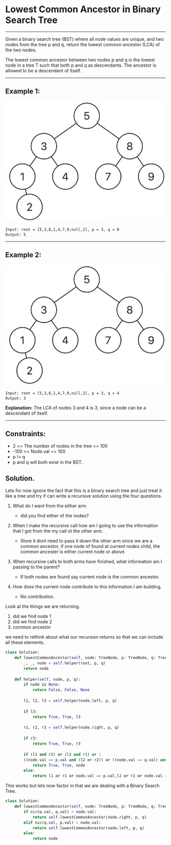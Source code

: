 # Lowest Common Ancestor in Binary Search Tree

---

Given a binary search tree (BST) where all node values are unique, and two nodes
from the tree p and q, return the lowest common ancestor (LCA) of the two nodes.

The lowest common ancestor between two nodes p and q is the lowest node in a
tree T such that both p and q as descendants. The ancestor is allowed to be a
descendant of itself.

---

## Example 1:

![](2025-07-18-12-04-13.png)

```
Input: root = [5,3,8,1,4,7,9,null,2], p = 3, q = 8
Output: 5
```

---

## Example 2:

![](2025-07-18-12-04-24.png)

```
Input: root = [5,3,8,1,4,7,9,null,2], p = 3, q = 4
Output: 3
```

**Explanation:** The LCA of nodes 3 and 4 is 3, since a node can be a descendant
of itself.

---

## Constraints:

- 2 <= The number of nodes in the tree <= 100
- -100 <= Node.val <= 100
- p != q
- p and q will both exist in the BST.

## Solution.

Lets for now ignore the fact that this is a binary search tree and just treat it
like a tree and try if can write a recursive solution using the four questions.

1. What do I want from the either arm

   - did you find either of the nodes?

2. When I make the recursive call how am I going to use the information that I
   got from the my call ot the other arm.
   - Store it dont need to pass it down the other arm since we are a common
     ancestor, if one node of found at current nodes child, the common ancester
     is either current node or above.
3. When recursive calls to both arms have finished, what information am I
   passing to the parent?
   - If both nodes are found say current node is the common ancestor.
4. How does the current node contribute to this information I am building.
   - No contribution.

Look at the things we are returning.

1. did we find node 1
2. did we find node 2
3. common ancestor

we need to rethink about what our recursion returns so that we can include all
these elements.

```python
class Solution:
    def lowestCommonAncestor(self, node: TreeNode, p: TreeNode, q: TreeNode) -> TreeNode:
        _, _, node = self.helper(root, p, q)
        return node

    def helper(self, node, p, q):
        if node is None:
            return False, False, None

        l1, l2, l3 = self.helper(node.left, p, q)

        if l3:
            return True, True, l3

        r1, r2, r3 = self.helper(node.right, p, q)

        if r3:
            return True, True, r3

        if (l1 and r2) or (l2 and r1) or \
        ((node.val == p.val and (l2 or r2)) or ((node.val == q.val) and (r1 or l1))):
            return True, True, node
        else:
            return l1 or r1 or node.val == p.val,l2 or r2 or node.val == q.val, None
```

This works but lets now factor in that we are dealing with a Binary Search Tree.

```python
class Solution:
    def lowestCommonAncestor(self, node: TreeNode, p: TreeNode, q: TreeNode) -> TreeNode:
        if min(p.val, q.val) > node.val:
            return self.lowestCommonAncestor(node.right, p, q)
        elif max(q.val, p.val) < node.val:
            return self.lowestCommonAncestor(node.left, p, q)
        else:
            return node
```
